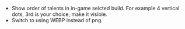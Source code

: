 * Show order of talents in in-game selcted build. For example 4 vertical dots, 3rd is your choice, make it visible.
* Switch to using WEBP instead of png.
